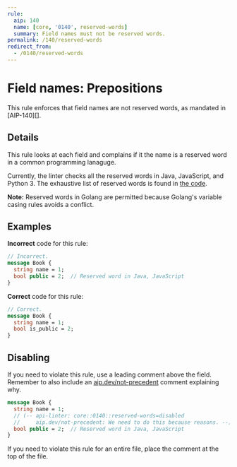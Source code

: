 ```yaml
---
rule:
  aip: 140
  name: [core, '0140', reserved-words]
  summary: Field names must not be reserved words.
permalink: /140/reserved-words
redirect_from:
  - /0140/reserved-words
---
```


# Field names: Prepositions

This rule enforces that field names are not reserved words, as mandated in
[AIP-140][].

## Details

This rule looks at each field and complains if it the name is a reserved word
in a common programming lanaguge.

Currently, the linter checks all the reserved words in Java, JavaScript, and
Python 3. The exhaustive list of reserved words is found in [the code][].

**Note:** Reserved words in Golang are permitted because Golang's variable
casing rules avoids a conflict.

## Examples

**Incorrect** code for this rule:

```proto
// Incorrect.
message Book {
  string name = 1;
  bool public = 2;  // Reserved word in Java, JavaScript
}
```

**Correct** code for this rule:

```proto
// Correct.
message Book {
  string name = 1;
  bool is_public = 2;
}
```

## Disabling

If you need to violate this rule, use a leading comment above the field.
Remember to also include an [aip.dev/not-precedent][] comment explaining why.

```proto
message Book {
  string name = 1;
  // (-- api-linter: core::0140::reserved-words=disabled
  //     aip.dev/not-precedent: We need to do this because reasons. --)
  bool public = 2;  // Reserved word in Java, JavaScript
}
```

If you need to violate this rule for an entire file, place the comment at the
top of the file.

<!-- prettier-ignore-start -->
[aip-136]: https://aip.dev/136
[aip.dev/not-precedent]: https://aip.dev/not-precedent
[the code]: https://github.com/googleapis/api-linter/blob/master/rules/aip0140/reserved_words.go
<!-- prettier-ignore-end -->
